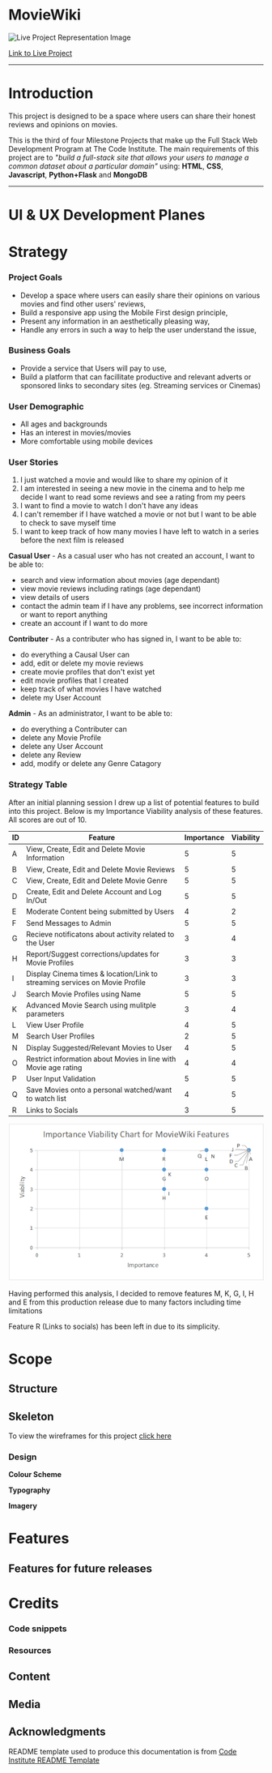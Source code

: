 # MovieWiki
![Live Project Representation Image]()

[Link to Live Project]()

---
# Introduction

This project is designed to be a space where users can share their honest reviews and opinions on movies.

This is the third of four Milestone Projects that make up the Full Stack Web Development Program at The Code Institute. The main requirements of this project are to *"build a full-stack site that allows your users to manage a common dataset about a particular domain"* using: **HTML**, **CSS**, **Javascript**, **Python+Flask** and **MongoDB**

---

# UI & UX Development Planes

# Strategy

### Project Goals
- Develop a space where users can easily share their opinions on various movies and find other users' reviews,
- Build a responsive app using the Mobile First design principle,
- Present any information in an aesthetically pleasing way,
- Handle any errors in such a way to help the user understand the issue,

### Business Goals
- Provide a service that Users will pay to use,
- Build a platform that can facillitate productive and relevant adverts or sponsored links to secondary sites (eg. Streaming services or Cinemas)

### User Demographic
- All ages and backgrounds
- Has an interest in movies/movies
- More comfortable using mobile devices

### User Stories

1. I just watched a movie and would like to share my opinion of it
2. I am interested in seeing a new movie in the cinema and to help me decide I want to read some reviews and see a rating from my peers
3. I want to find a movie to watch I don't have any ideas
4. I can't remember if I have watched a movie or not but I want to be able to check to save myself time
5. I want to keep track of how many movies I have left to watch in a series before the next film is released

**Casual User** - As a casual user who has not created an account, I want to be able to:
- search and view information about movies (age dependant)
- view movie reviews including ratings (age dependant)
- view details of users
- contact the admin team if I have any problems, see incorrect information or want to report anything
- create an account if I want to do more

**Contributer** - As a contributer who has signed in, I want to be able to:
- do everything a Causal User can
- add, edit or delete my movie reviews
- create movie profiles that don't exist yet
- edit movie profiles that I created
- keep track of what movies I have watched
- delete my User Account

**Admin** - As an administrator, I want to be able to:
- do everything a Contributer can
- delete any Movie Profile
- delete any User Account
- delete any Review
- add, modify or delete any Genre Catagory

### Strategy Table

After an initial planning session I drew up a list of potential features to build into this project. Below is my Importance Viability analysis of these features. All scores are out of 10.

| ID      | Feature | Importance |	Viability |
| ----------- | ----------- | ----------- | ----------- |
| A | View, Create, Edit and Delete Movie Information | 5 | 5 |
| B | View, Create, Edit and Delete Movie Reviews | 5 | 5 |
| C | View, Create, Edit and Delete Movie Genre | 5 | 5 |
| D | Create, Edit and Delete Account and Log In/Out | 5 | 5 |
| E | Moderate Content being submitted by Users | 4 | 2 |
| F | Send Messages to Admin | 5 | 5 |
| G | Recieve notificatons about activity related to the User | 3 | 4 |
| H | Report/Suggest corrections/updates for Movie Profiles | 3 | 3 |
| I | Display Cinema times & location/Link to streaming services on Movie Profile | 3 | 3 |
| J | Search Movie Profiles using Name| 5 | 5 |
| K | Advanced Movie Search using mulitple parameters| 3 | 4 |
| L | View User Profile | 4 | 5 |
| M | Search User Profiles | 2 | 5 |
| N | Display Suggested/Relevant Movies to User | 4 | 5 |
| O | Restrict information about Movies in line with Movie age rating | 4 | 4 |
| P | User Input Validation | 5 | 5 |
| Q | Save Movies onto a personal watched/want to watch list | 4 | 5 |
| R | Links to Socials | 3 | 5 | 


![Importance Viability Graph](readme_assets/importance_viability_chart.png)

Having performed this analysis, I decided to remove features M, K, G, I, H and E from this production release due to many factors including time limitations

Feature R (Links to socials) has been left in due to its simplicity.

# Scope 

## Structure

## Skeleton

To view the wireframes for this project [click here](readme_assets/wireframe_display.md)

### Design

**Colour Scheme**

**Typography**

**Imagery**

# Features

## Features for future releases

# Credits

### Code snippets

### Resources

## Content

## Media 

## Acknowledgments

README template used to produce this documentation is from [Code Institute README Template](https://github.com/Code-Institute-Solutions/readme-template)
